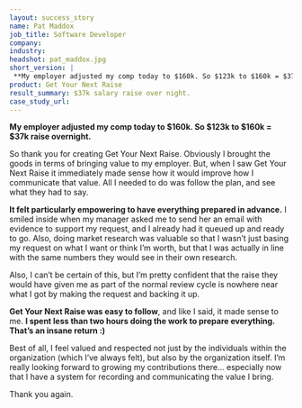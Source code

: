 ```yaml
---
layout: success_story
name: Pat Maddox
job_title: Software Developer
company: 
industry: 
headshot: pat_maddox.jpg
short_version: |
 **My employer adjusted my comp today to $160k. So $123k to $160k = $37k raise overnight.**
product: Get Your Next Raise
result_summary: $37k salary raise over night.
case_study_url: 
---
```


**My employer adjusted my comp today to $160k. So $123k to $160k = $37k raise overnight.**

So thank you for creating Get Your Next Raise. Obviously I brought the goods in terms of bringing value to my employer. But, when I saw Get Your Next Raise it immediately made sense how it would improve how I communicate that value. All I needed to do was follow the plan, and see what they had to say.

**It felt particularly empowering to have everything prepared in advance.** I smiled inside when my manager asked me to send her an email with evidence to support my request, and I already had it queued up and ready to go. Also, doing market research was valuable so that I wasn’t just basing my request on what I want or think I’m worth, but that I was actually in line with the same numbers they would see in their own research.

Also, I can’t be certain of this, but I’m pretty confident that the raise they would have given me as part of the normal review cycle is nowhere near what I got by making the request and backing it up.

**Get Your Next Raise was easy to follow**, and like I said, it made sense to me. **I spent less than two hours doing the work to prepare everything. That’s an insane return :)**

Best of all, I feel valued and respected not just by the individuals within the organization (which I’ve always felt), but also by the organization itself. I’m really looking forward to growing my contributions there... especially now that I have a system for recording and communicating the value I bring.

Thank you again.